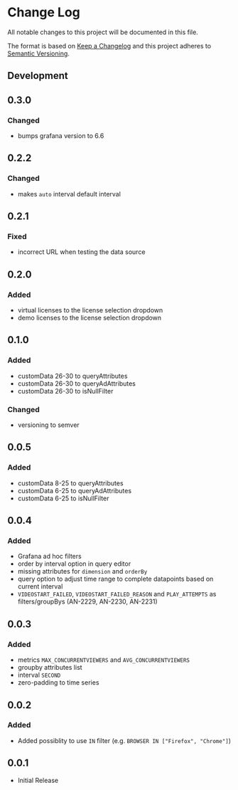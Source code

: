 # Change Log

All notable changes to this project will be documented in this file.

The format is based on [Keep a Changelog](http://keepachangelog.com/) 
and this project adheres to [Semantic Versioning](http://semver.org/).

## Development

## 0.3.0

### Changed
- bumps grafana version to 6.6

## 0.2.2

### Changed
- makes `auto` interval default interval

## 0.2.1

### Fixed

- incorrect URL when testing the data source

## 0.2.0

### Added

- virtual licenses to the license selection dropdown
- demo licenses to the license selection dropdown

## 0.1.0

### Added

- customData 26-30 to queryAttributes
- customData 26-30 to queryAdAttributes
- customData 26-30 to isNullFilter

### Changed

- versioning to semver

## 0.0.5

### Added

- customData 8-25 to queryAttributes
- customData 6-25 to queryAdAttributes
- customData 6-25 to isNullFilter

## 0.0.4

### Added

- Grafana ad hoc filters
- order by interval option in query editor
- missing attributes for `dimension` and `orderBy`
- query option to adjust time range to complete datapoints based on current interval
- `VIDEOSTART_FAILED`, `VIDEOSTART_FAILED_REASON` and `PLAY_ATTEMPTS` as filters/groupBys (AN-2229, AN-2230, AN-2231)

## 0.0.3

### Added

- metrics `MAX_CONCURRENTVIEWERS` and `AVG_CONCURRENTVIEWERS`
- groupby attributes list
- interval `SECOND`
- zero-padding to time series

## 0.0.2

### Added

- Added possiblity to use `IN` filter (e.g. `BROWSER IN ["Firefox", "Chrome"]`)

## 0.0.1

- Initial Release
